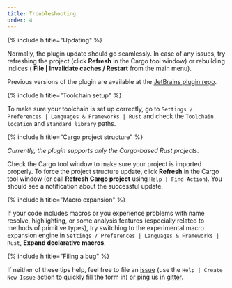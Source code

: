 ```yaml
---
title: Troubleshooting
order: 4
---
```


{% include h title="Updating" %}

Normally, the plugin update should go seamlessly. In case of any issues,
 try refreshing the project (click **Refresh** in the Cargo tool window) or rebuilding indices (
**File | Invalidate caches / Restart** from the main menu).
 
Previous versions of the plugin are available at the
[JetBrains plugin repo](https://plugins.jetbrains.com/plugin/8182).


{% include h title="Toolchain setup" %}

To make sure your toolchain is set up correctly, 
go to `Settings / Preferences | Languages & Frameworks | Rust` and check the `Toolchain location` 
and `Standard library` paths.


{% include h title="Cargo project structure" %}

*Currently, the plugin supports only the Cargo-based Rust projects.*

Check the Cargo tool window to make sure your project is imported properly. To force the project structure update, click **Refresh** in the Cargo tool window 
(or call **Refresh Cargo project** using `Help | Find Action`).
 You should see a notification about the successful update.


{% include h title="Macro expansion" %}

If your code includes macros or you experience problems with name resolve, highlighting, or some analysis features (especially related to methods of primitive types),
 try switching to the experimental macro expansion engine in `Settings / Preferences | Languages & Frameworks | Rust`, 
 **Expand declarative macros**. 


{% include h title="Filing a bug" %}

If neither of these tips help, feel free to file an [issue] 
(use the `Help | Create New Issue` action to quickly fill the form in) or ping us in [gitter].


[issue]: https://github.com/intellij-rust/intellij-rust/issues
[gitter]: https://gitter.im/intellij-rust/intellij-rust
